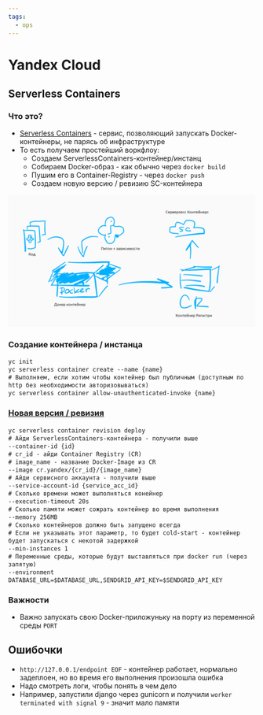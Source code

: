 ```yaml
---
tags:
  - ops
---
```


# Yandex Cloud

## Serverless Containers

### Что это?

- [Serverless Containers](https://cloud.yandex.ru/services/serverless-containers) - сервис, позволяющий запускать
  Docker-контейнеры, не парясь об инфраструктуре
- То есть получаем простейший воркфлоу:
    - Создаем ServerlessContainers-контейнер/инстанц
    - Собираем Docker-образ - как обычно через `docker build`
    - Пушим его в Container-Registry - через `docker push`
    - Создаем новую версию / ревизию SC-контейнера

![](sc.png)

### Создание контейнера / инстанца

```shell
yc init
yc serverless container create --name {name}
# Выполняем, если хотим чтобы контейнер был публичным (доступным по http без необходимости авторизовываться)
yc serverless container allow-unauthenticated-invoke {name}
```

### [Новая версия / ревизия](https://cloud.yandex.ru/docs/cli/cli-ref/managed-services/serverless/container/revision/deploy)

```shell
yc serverless container revision deploy
# Айди ServerlessContainers-контейнера - получили выше  
--container-id {id} 
# cr_id - айди Container Registry (CR)
# image_name - название Docker-Image из CR
--image cr.yandex/{cr_id}/{image_name} 
# Айди сервисного аккаунта - получили выше
--service-account-id {service_acc_id}
# Сколько времени может выполняться конейнер
--execution-timeout 20s
# Сколько памяти может сожрать контейнер во время выполнения 
--memory 256MB
# Сколько контейнеров должно быть запущено всегда
# Если не указывать этот параметр, то будет cold-start - контейнер будет запускаться с некотой задержкой
--min-instances 1
# Переменные среды, которые будут выставляться при docker run (через запятую)
--environment DATABASE_URL=$DATABASE_URL,SENDGRID_API_KEY=$SENDGRID_API_KEY
```

### Важности

- Важно запускать свою Docker-приложуньку на порту из переменной среды `PORT`

## Ошибочки

- `http://127.0.0.1/endpoint EOF` - контейнер работает, нормально задеплоен, но во время его выполнения произошла ошибка
- Надо смотреть логи, чтобы понять в чем дело
- Например, запустили django через gunicorn и получили `worker terminated with signal 9` - значит мало памяти 
